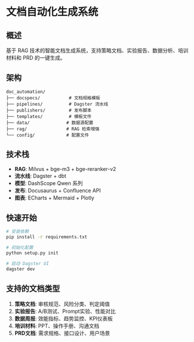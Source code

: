 # 文档自动化生成系统

## 概述
基于 RAG 技术的智能文档生成系统，支持策略文档、实验报告、数据分析、培训材料和 PRD 的一键生成。

## 架构
```
doc_automation/
├── docspecs/           # 文档规格模板
├── pipelines/          # Dagster 流水线
├── publishers/         # 发布脚本
├── templates/          # 模板文件
├── data/              # 数据源配置
├── rag/               # RAG 检索增强
└── config/            # 配置文件
```

## 技术栈
- **RAG**: Milvus + bge-m3 + bge-reranker-v2
- **流水线**: Dagster + dbt
- **模型**: DashScope Qwen 系列
- **发布**: Docusaurus + Confluence API
- **图表**: ECharts + Mermaid + Plotly

## 快速开始
```bash
# 安装依赖
pip install -r requirements.txt

# 初始化配置
python setup.py init

# 启动 Dagster UI
dagster dev
``` 

## 支持的文档类型
1. **策略文档**: 审核规范、风险分类、判定阈值
2. **实验报告**: A/B测试、Prompt实验、性能对比
3. **数据周报**: 效能指标、趋势监控、KPI仪表板
4. **培训材料**: PPT、操作手册、沟通文档
5. **PRD文档**: 需求规格、接口设计、用户场景
